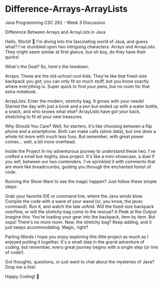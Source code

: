# Difference-Arrays-ArrayLists
Java Programming CSC 262 - Week 3 Discussion

Difference Between Arrays and ArrayLists in Java

Hello, World! 👋 I'm diving into the fascinating world of Java, and guess what? I've stumbled upon two intriguing characters: Arrays and ArrayLists. They might seem similar at first glance, but oh boy, do they have their quirks!

What's the Deal?
So, here's the lowdown:

Arrays: These are the old-school cool kids. They're like that fixed-size backpack you got; you can only fit so much stuff, but you know exactly where everything is. Super quick to find your pens, but no room for that extra notebook.

ArrayLists: Enter the modern, stretchy bag. It grows with your needs! Started the day with just a book and a pen but ended up with a water bottle, a snack, and who knows what else? ArrayLists have got your back, stretching to fit all your new treasures.

Why Should You Care?
Well, for starters, it's like choosing between a flip phone and a smartphone. Both can make calls (store data), but one does a whole lot more with much less fuss. But remember, with great power comes... well, a bit more overhead.

Inside the Project
In my adventurous journey to understand these two, I've crafted a small but mighty Java project. It's like a mini-showcase, a duel if you will, between our two contenders. I've sprinkled it with comments that are more like breadcrumbs, guiding you through the enchanted forest of code.

Running the Show
Want to see the magic happen? Just follow these simple steps:

Grab your favorite IDE or command line, where the Java winds blow.
Compile the code with a wave of your wand (or, you know, the javac command).
Run it, and watch the tale unfold. Will the fixed-size backpack overflow, or will the stretchy bag come to the rescue?
A Peek at the Output
Imagine this: You're loading your gear into the backpack, item by item. But oops! There's no more room. Now, the stretchy bag? Keep adding, and it just keeps accommodating. Magic, right?

Parting Words
I hope you enjoy exploring this little project as much as I enjoyed putting it together. It's a small step in the grand adventure of coding, but remember, every great journey begins with a single step (or line of code!).

Got thoughts, questions, or just want to chat about the mysteries of Java? Drop me a line!

Happy Coding! 🚀

